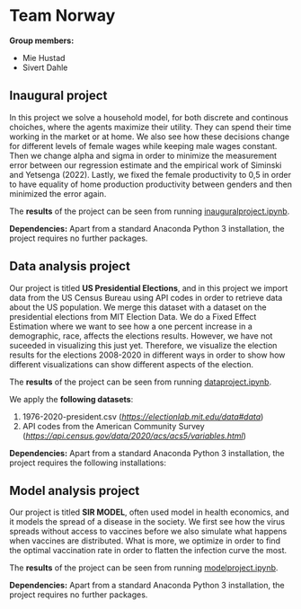 # Team Norway

**Group members:**
- Mie Hustad
- Sivert Dahle


## Inaugural project
In this project we solve a household model, for both discrete and continous choiches, where the agents maximize their utility. They can spend their time working in the market or at home. We also see how these decisions change for different levels of female wages while keeping male wages constant. Then we change alpha and sigma in order to minimize the measurement error between our regression estimate and the empirical work of Siminski and Yetsenga (2022). Lastly, we fixed the female productivity to 0,5 in order to have equality of home production productivity between genders and then minimized the error again.

The **results** of the project can be seen from running [inauguralproject.ipynb](inauguralproject.ipynb).

**Dependencies:** Apart from a standard Anaconda Python 3 installation, the project requires no further packages.


## Data analysis project

Our project is titled **US Presidential Elections**, and in this project we import data from the US Census Bureau using API codes in order to retrieve data about the US population. We merge this dataset with a dataset on the presidential elections from MIT Election Data. We do a Fixed Effect Estimation where we want to see how a one percent increase in a demographic, race, affects the elections results. However, we have not suceeded in visualizing this just yet. Therefore, we visualize the election results for the elections 2008-2020 in different ways in order to show how different visualizations can show different aspects of the election. 

The **results** of the project can be seen from running [dataproject.ipynb](dataproject.ipynb).

We apply the **following datasets**:

1. 1976-2020-president.csv (*https://electionlab.mit.edu/data#data*) 
2. API codes from the American Community Survey (*https://api.census.gov/data/2020/acs/acs5/variables.html*)

**Dependencies:** Apart from a standard Anaconda Python 3 installation, the project requires the following installations:

## Model analysis project

Our project is titled **SIR MODEL**, often used model in health economics, and it models the spread of a disease in the society. We first see how the virus spreads without access to vaccines before we also simulate what happens when vaccines are distributed. What is more, we optimize in order to find the optimal vaccination rate in order to flatten the infection curve the most. 

The **results** of the project can be seen from running [modelproject.ipynb](modelproject.ipynb).

**Dependencies:** Apart from a standard Anaconda Python 3 installation, the project requires no further packages.

